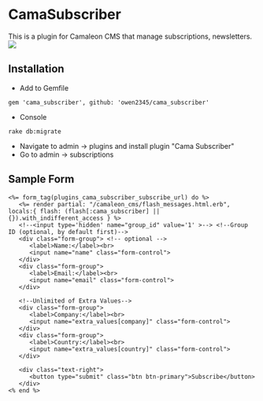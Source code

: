 # CamaSubscriber
This is a plugin for Camaleon CMS that manage subscriptions, newsletters.
![](http://camaleon.tuzitio.com/media/132/subscriptions-plugin.png)

## Installation
- Add to Gemfile
```
gem 'cama_subscriber', github: 'owen2345/cama_subscriber'
```
- Console
```
rake db:migrate
```
- Navigate to admin -> plugins and install plugin "Cama Subscriber"
- Go to admin -> subscriptions

## Sample Form
```
<%= form_tag(plugins_cama_subscriber_subscribe_url) do %>
   <%= render partial: "/camaleon_cms/flash_messages.html.erb", locals:{ flash: (flash[:cama_subscriber] || {}).with_indifferent_access } %>
   <!--<input type='hidden' name="group_id" value='1' >--> <!--Group ID (optional, by default first)-->
   <div class="form-group"> <!-- optional -->
      <label>Name:</label><br>
      <input name="name" class="form-control">
   </div>
   <div class="form-group">
      <label>Email:</label><br>
      <input name="email" class="form-control">
   </div>

   <!--Unlimited of Extra Values-->
   <div class="form-group">
      <label>Company:</label><br>
      <input name="extra_values[company]" class="form-control">
   </div>
   <div class="form-group">
      <label>Country:</label><br>
      <input name="extra_values[country]" class="form-control">
   </div>

   <div class="text-right">
      <button type="submit" class="btn btn-primary">Subscribe</button>
   </div>
<% end %>
```
